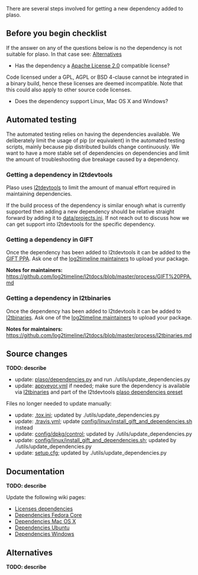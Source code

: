 There are several steps involved for getting a new dependency added to plaso.

## Before you begin checklist
If the answer on any of the questions below is no the dependency is not suitable for plaso. In that case see: [Alternatives](https://github.com/log2timeline/plaso/wiki/Adding-a-new-dependency#alternatives)

* Has the dependency a [Apache License 2.0](http://www.apache.org/licenses/LICENSE-2.0) compatible license?

Code licensed under a GPL, AGPL or BSD 4-clause cannot be integrated in a binary build, hence these licenses are deemed incompatible. Note that this could also apply to other source code licenses.

* Does the dependency support Linux, Mac OS X and Windows?

## Automated testing
The automated testing relies on having the dependencies available. We deliberately limit the usage of pip (or equivalent) in the automated testing scripts, mainly because pip distributed builds change continuously. We want to have a more stable set of dependencies on dependencies and limit the amount of troubleshooting due breakage caused by a dependency.

### Getting a dependency in l2tdevtools
Plaso uses [l2tdevtools](https://github.com/log2timeline/l2tdevtools) to limit the amount of manual effort required in maintaining dependencies.

If the build process of the dependency is similar enough what is currently supported then adding a new dependency should be relative straight forward by adding it to [data/projects.ini](https://github.com/log2timeline/l2tdevtools/blob/master/data/projects.ini). If not reach out to discuss how we can get support into l2tdevtools for the specific dependency.

### Getting a dependency in GIFT
Once the dependency has been added to l2tdevtools it can be added to the [GIFT PPA](https://launchpad.net/~gift). Ask one of the [log2timeline maintainers](https://github.com/orgs/log2timeline/teams/log2timeline-maintainers/members) to upload your package.

**Notes for maintainers:** https://github.com/log2timeline/l2tdocs/blob/master/process/GIFT%20PPA.md

### Getting a dependency in l2tbinaries
Once the dependency has been added to l2tdevtools it can be added to [l2tbinaries](https://github.com/log2timeline/l2tbinaries). Ask one of the [log2timeline maintainers](https://github.com/orgs/log2timeline/teams/log2timeline-maintainers/members) to upload your package.

**Notes for maintainers:** https://github.com/log2timeline/l2tdocs/blob/master/process/l2tbinaries.md

## Source changes
**TODO: describe**

* update: [plaso/dependencies.py](https://github.com/log2timeline/plaso/blob/master/plaso/dependencies.py) and run ./utils/update_dependencies.py
* update: [appveyor.yml](https://github.com/log2timeline/plaso/blob/master/appveyor.yml) if needed; make sure the dependency is available via [l2tbinaries](https://github.com/log2timeline/l2tbinaries) and part of the l2tdevtools [plaso dependencies preset](https://github.com/log2timeline/l2tdevtools/blob/master/data/presets.ini)

Files no longer needed to update manually:

* update: [.tox.ini](https://github.com/log2timeline/plaso/blob/master/.tox.ini); updated by ./utils/update_dependencies.py
* update: [.travis.yml](https://github.com/log2timeline/plaso/blob/master/.travis.yml); update [config/linux/install_gift_and_dependencies.sh](https://github.com/log2timeline/plaso/blob/master/config/linux/install_gift_and_dependencies.sh) instead
* update: [config/dpkg/control](https://github.com/log2timeline/plaso/blob/master/config/dpkg/control); updated by ./utils/update_dependencies.py
* update: [config/linux/install_gift_and_dependencies.sh](https://github.com/log2timeline/plaso/blob/master/config/linux/install_gift_and_dependencies.sh); updated by ./utils/update_dependencies.py
* update: [setup.cfg](https://github.com/log2timeline/plaso/blob/master/setup.cfg); updated by ./utils/update_dependencies.py

## Documentation
**TODO: describe**

Update the following wiki pages:

* [Licenses dependencies](https://github.com/log2timeline/plaso/wiki/Licenses-dependencies)
* [Dependencies Fedora Core](https://github.com/log2timeline/plaso/wiki/Dependencies-Fedora-Core)
* [Dependencies Mac OS X](https://github.com/log2timeline/plaso/wiki/Dependencies-Mac-OS-X)
* [Dependencies Ubuntu](https://github.com/log2timeline/plaso/wiki/Dependencies---Ubuntu)
* [Dependencies Windows](https://github.com/log2timeline/plaso/wiki/Dependencies-Windows)

## Alternatives
**TODO: describe**